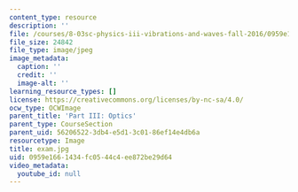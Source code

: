 ```yaml
---
content_type: resource
description: ''
file: /courses/8-03sc-physics-iii-vibrations-and-waves-fall-2016/0959e1661434fc0544c4ee872be29d64_exam.jpg
file_size: 24842
file_type: image/jpeg
image_metadata:
  caption: ''
  credit: ''
  image-alt: ''
learning_resource_types: []
license: https://creativecommons.org/licenses/by-nc-sa/4.0/
ocw_type: OCWImage
parent_title: 'Part III: Optics'
parent_type: CourseSection
parent_uid: 56206522-3db4-e5d1-3c01-86ef14e4db6a
resourcetype: Image
title: exam.jpg
uid: 0959e166-1434-fc05-44c4-ee872be29d64
video_metadata:
  youtube_id: null
---
```

